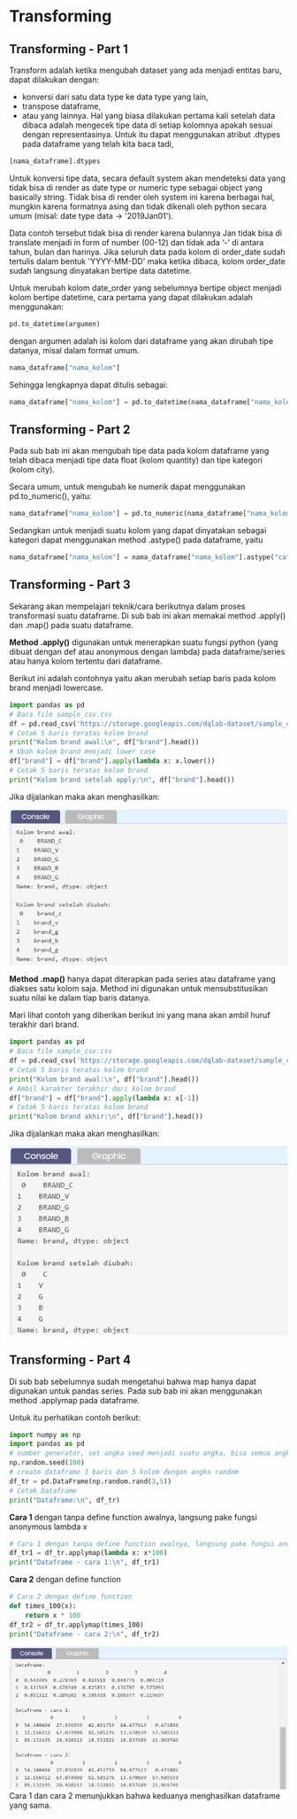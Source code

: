 # Transforming

## Transforming - Part 1
Transform adalah ketika mengubah dataset yang ada menjadi entitas baru, dapat dilakukan dengan:
- konversi dari satu data type ke data type yang lain,
- transpose dataframe,
- atau yang lainnya.
Hal yang biasa dilakukan pertama kali setelah data dibaca adalah mengecek tipe data di setiap kolomnya apakah sesuai dengan representasinya. Untuk itu dapat menggunakan atribut .dtypes pada dataframe yang telah kita baca tadi,
```py
[nama_dataframe].dtypes 
```

Untuk konversi tipe data, secara default system akan mendeteksi data yang tidak bisa di render as date type or numeric type sebagai object yang basically string. Tidak bisa di render oleh system ini karena berbagai hal, mungkin karena formatnya asing dan tidak dikenali oleh python secara umum (misal: date type data → '2019Jan01').

Data contoh tersebut tidak bisa di render karena bulannya Jan tidak bisa di translate menjadi in form of number (00-12) dan tidak ada ‘-’ di antara tahun, bulan dan harinya. Jika seluruh data pada kolom di order_date sudah tertulis dalam bentuk 'YYYY-MM-DD' maka ketika dibaca, kolom order_date sudah langsung dinyatakan bertipe data datetime.

Untuk merubah kolom date_order yang sebelumnya bertipe object menjadi kolom bertipe datetime, cara pertama yang dapat dilakukan adalah menggunakan:
```py
pd.to_datetime(argumen) 
```
dengan argumen adalah isi kolom dari dataframe yang akan dirubah tipe datanya, misal dalam format umum.
```py
nama_dataframe["nama_kolom"]
```
Sehingga lengkapnya dapat ditulis sebagai:
```py
nama_dataframe["nama_kolom"] = pd.to_datetime(nama_dataframe["nama_kolom"]) 
```


## Transforming - Part 2
Pada sub bab ini akan mengubah tipe data pada kolom dataframe yang telah dibaca menjadi tipe data float (kolom quantity) dan tipe kategori (kolom city).

Secara umum, untuk mengubah ke numerik dapat menggunakan pd.to_numeric(), yaitu:
```py
nama_dataframe["nama_kolom"] = pd.to_numeric(nama_dataframe["nama_kolom"], downcast="tipe_data_baru")
```
Sedangkan untuk menjadi suatu kolom yang dapat dinyatakan sebagai kategori dapat menggunakan method .astype() pada dataframe, yaitu
```py
nama_dataframe["nama_kolom"] = nama_dataframe["nama_kolom"].astype("category")
```


## Transforming - Part 3
Sekarang akan mempelajari teknik/cara berikutnya dalam proses transformasi suatu dataframe. Di sub bab ini akan memakai method .apply() dan .map() pada suatu dataframe.

**Method .apply()** digunakan untuk menerapkan suatu fungsi python (yang dibuat dengan def atau anonymous dengan lambda) pada dataframe/series atau hanya kolom tertentu dari dataframe. 

Berikut ini adalah contohnya yaitu akan merubah setiap baris pada kolom brand menjadi lowercase.
```py
import pandas as pd
# Baca file sample_csv.csv
df = pd.read_csv('https://storage.googleapis.com/dqlab-dataset/sample_csv.csv')
# Cetak 5 baris teratas kolom brand
print("Kolom brand awal:\n", df["brand"].head())
# Ubah kolom brand menjadi lower case
df["brand"] = df["brand"].apply(lambda x: x.lower())
# Cetak 5 baris teratas kolom brand
print("Kolom brand setelah apply:\n", df["brand"].head())
```
Jika dijalankan maka akan menghasilkan:

![lower case](assets/09.png)

**Method .map()** hanya dapat diterapkan pada series atau dataframe yang diakses satu kolom saja. Method ini digunakan untuk mensubstitusikan suatu nilai ke dalam tiap baris datanya.

Mari lihat contoh yang diberikan berikut ini yang mana akan ambil huruf terakhir dari brand.
```py
import pandas as pd
# Baca file sample_csv.csv
df = pd.read_csv('https://storage.googleapis.com/dqlab-dataset/sample_csv.csv')
# Cetak 5 baris teratas kolom brand
print("Kolom brand awal:\n", df["brand"].head())
# Ambil karakter terakhir dari kolom brand
df["brand"] = df["brand"].apply(lambda x: x[-1])
# Cetak 5 baris teratas kolom brand
print("Kolom brand akhir:\n", df["brand"].head())
```
Jika dijalankan maka akan menghasilkan:

![.map()](assets/10.png)


## Transforming - Part 4
Di sub bab sebelumnya sudah mengetahui bahwa map hanya dapat digunakan untuk pandas series. Pada sub bab ini akan menggunakan method .applymap pada dataframe.

Untuk itu perhatikan contoh berikut:
```py
import numpy as np
import pandas as pd
# number generator, set angka seed menjadi suatu angka, bisa semua angka, supaya hasil random nya selalu sama ketika kita run
np.random.seed(100)
# create dataframe 3 baris dan 5 kolom dengan angka random
df_tr = pd.DataFrame(np.random.rand(3,5))
# Cetak Dataframe
print("Dataframe:\n", df_tr)
```

**Cara 1** dengan tanpa define function awalnya, langsung pake fungsi anonymous lambda x
```py
# Cara 1 dengan tanpa define function awalnya, langsung pake fungsi anonymous lambda x
df_tr1 = df_tr.applymap(lambda x: x*100)
print("Dataframe - cara 1:\n", df_tr1)
```

**Cara 2** dengan define function
```py
# Cara 2 dengan define function
def times_100(x):
    return x * 100
df_tr2 = df_tr.applymap(times_100)
print("Dataframe - cara 2:\n", df_tr2)
```

![Hasil transforming - 4](assets/11.png)
Cara 1 dan cara 2 menunjukkan bahwa keduanya menghasilkan dataframe yang sama.